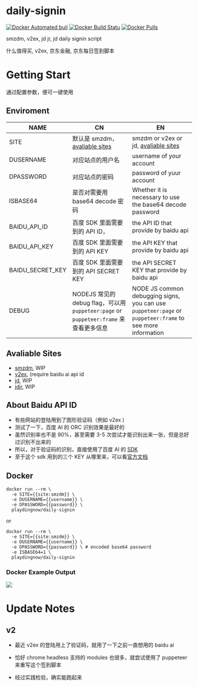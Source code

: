 # daily-signin

[![Docker Automated buil](https://img.shields.io/docker/automated/playdingnow/daily-signin.svg?style=flat-square)](https://hub.docker.com/r/playdingnow/daily-signin/)
[![Docker Build Statu](https://img.shields.io/docker/build/playdingnow/daily-signin.svg?style=flat-square)](https://hub.docker.com/r/playdingnow/daily-signin)
[![Docker Pulls](https://img.shields.io/docker/pulls/playdingnow/daily-signin.svg?style=flat-square)](https://hub.docker.com/r/playdingnow/daily-signin)

smzdm, v2ex, jd jr, jd daily signin script

什么值得买, v2ex, 京东金融, 京东每日签到脚本

# Getting Start

通过配置参数，便可一键使用

## Enviroment

| NAME| CN | EN  |
| --- | --- | --- |
| SITE | 默认是 smzdm，[avaliable sites](#avaliable-sites) | smzdm or v2ex or jd, [avaliable sites](#avaliable-sites) |
| DUSERNAME | 对应站点的用户名 | username of your account |
| DPASSWORD | 对应站点的密码 | password of yuur account |
| ISBASE64 | 是否对需要用 base64 decode 密码 | Whether it is necessary to use the base64 decode password |
| BAIDU_API_ID | 百度 SDK 里面需要到的 API ID， | the API ID that provide by baidu api |
| BAIDU_API_KEY | 百度 SDK 里面需要到的 API KEY | the API KEY that provide by baidu api |
| BAIDU_SECRET_KEY | 百度 SDK 里面需要到的 API SECRET KEY | the API SECRET KEY that provide by baidu api |
| DEBUG | NODEJS 常见的 debug flag，可以用 `puppeteer:page` or `puppeteer:frame` 来查看更多信息 | NODE JS common debugging signs, you can use `puppeteer:page` or `puppeteer:frame` to see more information |


## Avaliable Sites

 - [smzdm](https://smzdm.com), WIP
 - [v2ex](https://v2ex.com), (require baidu ai api id
 - [jd](https://vip.jd.com), WIP
 - [jdjr](https://vip.jr.jd.com), WIP

## About Baidu API ID

 - 有些网站的登陆用到了图形验证码（例如 v2ex )
 - 测试了一下，百度 AI 的 ORC 识别效果是最好的
 - 虽然识别率也不是 90%，甚至需要 3-5 次尝试才能识别出来一张，但是总好过识别不出来的
 - 所以，对于验证码的识别，直接使用了百度 AI 的 [SDK](https://github.com/Baidu-AIP/nodejs-sdk)
 - 至于这个 sdk 用到的三个 KEY 从哪里来，可以看[官方文档](http://ai.baidu.com/docs#/Begin/top)

## Docker

```shell
docker run --rm \
  -e SITE={{site:smzdm}} \
  -e DUSERNAME={{username}} \
  -e DPASSWORD={{password}} \
  playdingnow/daily-signin
```

or

```shell
docker run --rm \
  -e SITE={{site:smzdm}} \
  -e DUSERNAME={{username}} \
  -e DPASSWORD={{password}} \ # encoded base64 password
  -e ISBASE64=1 \
  playdingnow/daily-signin
```

### Docker Example Output

![](http://om4h4iqhe.bkt.clouddn.com/daily-signin-docker-output.png)

# Update Notes

## v2

 - 最近 v2ex 的登陆用上了验证码，就用了一下之前一直想用的 baidu ai

 - 恰好 chrome headless 支持的 modules 也很多，就尝试使用了 puppeteer 来重写这个签到脚本

 - 经过实践检验，确实能跑起来
